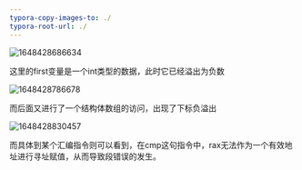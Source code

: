 ```yaml
---
typora-copy-images-to: ./
typora-root-url: ./
---
```


![1648428686634](/1648428686634.png)

这里的first变量是一个int类型的数据，此时它已经溢出为负数



![1648428786678](/1648428786678.png)

而后面又进行了一个结构体数组的访问，出现了下标负溢出



![1648428830457](/1648428830457.png)

而具体到某个汇编指令则可以看到，在cmp这句指令中，rax无法作为一个有效地址进行寻址赋值，从而导致段错误的发生。